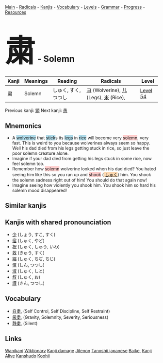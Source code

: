 <style> bigfont {font-size: 100px}</style>
[Main](../README.md) -
[Radicals](../radicals.md) -
[Kanjis](../kanjis.md) -
[Vocabulary](../vocabulary.md) -
[Levels](../levels.md) -
[Grammar](../grammar.md) - 
[Progress](../progress.md) -
[Resources](../resources.md)
# <bigfont> 粛</bigfont> - Solemn 

| Kanji | Meanings | Reading | Radicals | Level |
| --- | --- | --- | --- | --- |
| 粛 | Solemn | しゅく, すく, つつし | [ヨ](../radicals/ヨ.md) (Wolverine), [儿](../radicals/儿.md) (Legs), [米](../radicals/米.md) (Rice),  | [Level 54](../levels/wk_level54.md) |

Previous kanji: [顕](顕.md) Next kanji: [愚](愚.md) 

## Mnemonics
 * A <span style="background-color:#ADD8E6"> wolverine</span> that <span style="background-color:#ADD8E6"> stick</span>s its <span style="background-color:#ADD8E6"> legs</span> in <span style="background-color:#ADD8E6"> rice</span> will become very <span style="background-color:#ffcccb"> solemn</span>, very fast. This is weird to you because wolverines always seem so happy. Well his dad died from his legs getting stuck in rice, so just leave the poor solemn creature alone.
* Imagine if your dad died from getting his legs stuck in some rice, now feel solemn too.
* Remember how <span style="background-color:#ffcccb"> solemn</span> wolverine looked when his dad died? You hated seeing him like this so you ran up and <span style="background-color:#ffcccb"> shook</span> (<span style="background-color:#fed8b1"> [しゅく](https://jisho.org/search/しゅく)</span>) him. You shook the solemn sadness right out of him! You should do that again now!
* Imagine seeing how violently you shook him. You shook him so hard his solemn mood disappeared! 


## Similar kanjis
 


## Kanjis with shared pronounciation
 * [少](少.md) (しょう, すこ, すく)
* [宿](宿.md) (しゅく, やど)
* [祝](祝.md) (しゅく, しゅう, いわ)
* [救](救.md) (きゅう, すく)
* [縮](縮.md) (しゅく, ちぢ, ちじ)
* [慎](慎.md) (しん, つつし)
* [淑](淑.md) (しゅく, しと)
* [叔](叔.md) (しゅく, お)
* [謹](謹.md) (きん, つつし)



## Vocabulary
 * [自粛](../vocabulary/粛.md), (Self Control, Self Discipline, Self Restraint)
* [厳粛](../vocabulary/粛.md), (Gravity, Solemnity, Severity, Seriousness)
* [静粛](../vocabulary/粛.md), (Silent)




## Links 


[Wanikani](https://www.wanikani.com/kanji/粛)
[Wiktionary](https://en.wiktionary.org/wiki/粛)
[Kanji damage](http://www.kanjidamage.com/kanji/search?utf8=✓&q=粛)
[Jitenon](https://jitenon.com/kanji/粛)
[Tanoshii japanese](https://www.tanoshiijapanese.com/dictionary/kanji.cfm?k=粛)
[Baike](https://baike.baidu.com/item/粛),
[Kanji Alive](https://app.kanjialive.com/粛)
[Kanshudo](https://www.kanshudo.com/searchmn?q=粛)
[Koohii](https://kanji.koohii.com/study/kanji/粛)
